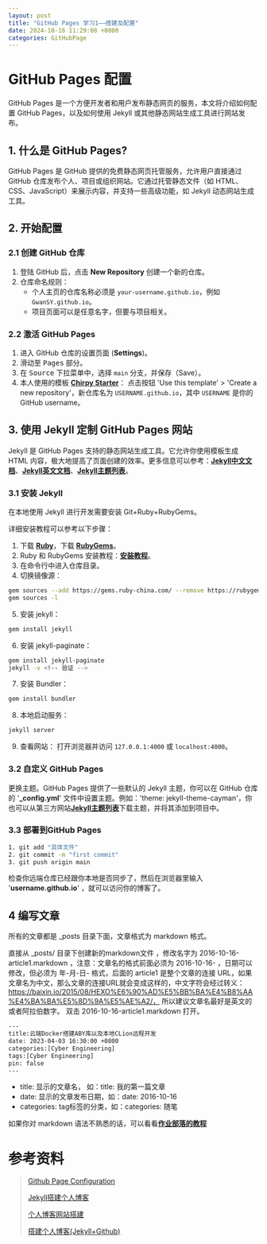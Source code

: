 ```yaml
---
layout: post
title: "GitHub Pages 学习1——搭建及配置"
date: 2024-10-16 11:29:08 +0800
categories: GitHubPage
---
```


# GitHub Pages 配置

GitHub Pages 是一个方便开发者和用户发布静态网页的服务，本文将介绍如何配置 GitHub Pages，以及如何使用 Jekyll 或其他静态网站生成工具进行网站发布。

## 1. 什么是 GitHub Pages?

GitHub Pages 是 GitHub 提供的免费静态网页托管服务，允许用户直接通过 GitHub 仓库发布个人、项目或组织网站。它通过托管静态文件（如 HTML、CSS、JavaScript）来展示内容，并支持一些高级功能，如 Jekyll 动态网站生成工具。

## 2. 开始配置

### 2.1 创建 GitHub 仓库

1. 登陆 GitHub 后，点击 **New Repository** 创建一个新的仓库。
2. 仓库命名规则：
   - 个人主页的仓库名称必须是 `your-username.github.io`，例如 `GwanSY.github.io`。
   - 项目页面可以是任意名字，但要与项目相关。

### 2.2 激活 GitHub Pages

1. 进入 GitHub 仓库的设置页面 (**Settings**)。
2. 滑动至 <kbd>Pages</kbd> 部分。
3. 在 <kbd>Source</kbd> 下拉菜单中，选择 `main` 分支，并保存（Save）。
4. 本人使用的模板 [**Chirpy Starter**](https://github.com/cotes2020/chirpy-starter/)：
   点击按钮 'Use this template' > 'Create a new repository'，新仓库名为 `USERNAME.github.io`，其中 `USERNAME` 是你的 GitHub username。

## 3. 使用 Jekyll 定制 GitHub Pages 网站

Jekyll 是 GitHub Pages 支持的静态网站生成工具。它允许你使用模板生成 HTML 内容，极大地提高了页面创建的效率。更多信息可以参考：[**Jekyll中文文档**](https://jekyll.bootcss.com/)、[**Jekyll英文文档**](https://jekyllrb.com/)、[**Jekyll主题列表**](https://jekyllthemes.org/)。

### 3.1 安装 Jekyll

在本地使用 Jekyll 进行开发需要安装 Git+Ruby+RubyGems。

详细安装教程可以参考以下步骤：

1. 下载 [**Ruby**](https://rubyinstaller.org/downloads/)，下载 [**RubyGems**](https://rubygems.org/pages/download)。
2. Ruby 和 RubyGems 安装教程：[**安装教程**](https://blog.csdn.net/qq_32454347/article/details/87968706)。
3. 在命令行中进入仓库目录。
4. 切换镜像源：
```bash
gem sources --add https://gems.ruby-china.com/ --remove https://rubygems.org/
gem sources -l
```
5. 安装 jekyll：
```bash
gem install jekyll
```
6. 安装 jekyll-paginate：
```bash
gem install jekyll-paginate
jekyll -v <!-- 验证 -->
```
7. 安装 Bundler：
```bash
gem install bundler
 ```
8. 本地启动服务：
```bash
jekyll server
```
9. 查看网站：
   打开浏览器并访问 `127.0.0.1:4000` 或 `localhost:4000`。

### 3.2 自定义 GitHub Pages
更换主题。GitHub Pages 提供了一些默认的 Jekyll 主题，你可以在 GitHub 仓库的 '**_config.yml**' 文件中设置主题。例如：'theme: jekyll-theme-cayman'，你也可以从第三方网站[**Jekyll主题列表**](https://jekyllthemes.org/)下载主题，并将其添加到项目中。

### 3.3 部署到GitHub Pages

```bash
1. git add "具体文件"
2. git commit -m "first commit"
3. git push origin main
```
检查你远端仓库已经跟你本地是否同步了，然后在浏览器里输入 '**username.github.io**' ，就可以访问你的博客了。

## 4 编写文章
所有的文章都是 _posts 目录下面，文章格式为 markdown 格式。

直接从 _posts/ 目录下创建新的markdown文件 ，修改名字为 2016-10-16-article1.markdown ，注意：文章名的格式前面必须为 2016-10-16- ，日期可以修改，但必须为 年-月-日- 格式，后面的 article1 是整个文章的连接 URL，如果文章名为中文，那么文章的连接URL就会变成这样的，中文字符会经过转义：https://baixin.io/2015/08/HEXO%E6%90%AD%E5%BB%BA%E4%B8%AA%E4%BA%BA%E5%8D%9A%E5%AE%A2/， 所以建议文章名最好是英文的或者阿拉伯数字。 双击 2016-10-16-article1.markdown 打开。

```bash
---
title:云端Docker搭建ABY库以及本地CLion远程开发
date: 2023-04-03 16:30:00 +0800
categories:[Cyber Engineering]
tags:[Cyber Engineering]
pin: false
---
```

   - title: 显示的文章名， 如：title: 我的第一篇文章<br>
   - date: 显示的文章发布日期，如：date: 2016-10-16<br>
   - categories: tag标签的分类，如：categories: 随笔<br>

如果你对 markdown 语法不熟悉的话，可以看看[**作业部落的教程**](https://www.zybuluo.com/)

# 参考资料
> [Github Page Configuration](https://country-if.github.io/posts/github-page-configuration/)
>
> [Jekyll搭建个人博客](https://www.jianshu.com/p/245aabdace05)
>
> [个人博客网站搭建](https://zhuanlan.zhihu.com/p/87225594)
>
> [搭建个人博客(Jekyll+Github)](https://blog.csdn.net/m0_46578941/article/details/126489793)


